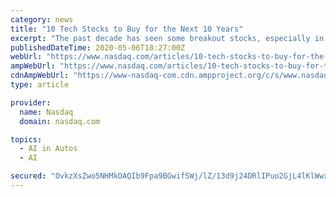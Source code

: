 ```yaml
---
category: news
title: "10 Tech Stocks to Buy for the Next 10 Years"
excerpt: "The past decade has seen some breakout stocks, especially in the tech industry. The smartphone era kicked off earlier, but it was over the past 10 years that many tech stocks became the ticket to growth that resulted in several consumer electronics behemoths."
publishedDateTime: 2020-05-06T18:27:00Z
webUrl: "https://www.nasdaq.com/articles/10-tech-stocks-to-buy-for-the-next-10-years-2020-05-06?time=1588915562"
ampWebUrl: "https://www.nasdaq.com/articles/10-tech-stocks-to-buy-for-the-next-10-years-2020-05-06?amp"
cdnAmpWebUrl: "https://www-nasdaq-com.cdn.ampproject.org/c/s/www.nasdaq.com/articles/10-tech-stocks-to-buy-for-the-next-10-years-2020-05-06?amp"
type: article

provider:
  name: Nasdaq
  domain: nasdaq.com

topics:
  - AI in Autos
  - AI

secured: "OvkzXsZwo5NHMkOAQIb9Fpa9BGwifSWj/lZ/13d9j24DRlIPuo2GjL4lKlWwxbRqog4qO92/rRjfHoJT+Qn70xmbMb/2sdGgF3f5cn11fGbXmjsZSc86wCqWPRrf+Fio+UtKxhfpm7vSb54RDWRnVnrTTzUOVOj8frTYQCCEh6zr/qRCG2juHq3RsMFrN6wJQDj1ZkmEKXdKqU3rINblw0ttHGddsNOwKIkF+RLaZsyt5//36y1Sl0uBJ863jzbbp+cFoAGr5GOgax9KJg0geQ/poE4jfwuHJk99NGNPror7IiQr/faZ/xrtaUMe/tsmrujmVAuW9qqgrsz+HBKeUaWzkgcp/OUYk6tOMqK+GRfW0JTc4zDvnBIvvKPNtKdK+1tVMb577JqOsq6+OkcyvrupTF60I1CfkGNd4kTo4L+rnNaZeVbSaPbxxcajKG+ydc0gjCW1B9C8NIZeRov5swyt/I6wslRqd+PVy+s//PQ=;Fdb8noXnUsrZ6mII3b3yYA=="
---
```


